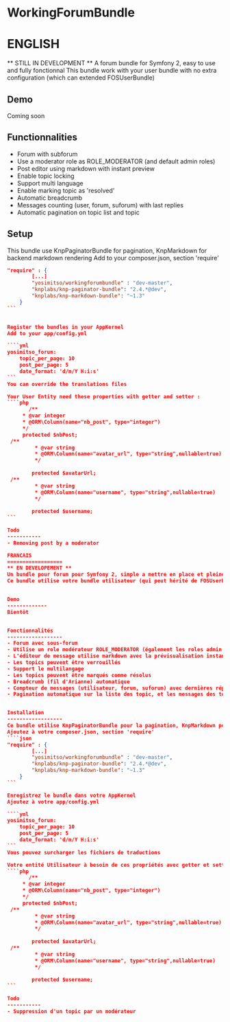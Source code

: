 WorkingForumBundle
==================

ENGLISH
=================
** STILL IN DEVELOPMENT **
A forum bundle for Symfony 2, easy to use and fully fonctionnal
This bundle work with your user bundle with no extra configuration (which can extended FOSUserBundle)

Demo
-------------
Coming soon


Functionnalities
------------------
- Forum with subforum
- Use a moderator role as ROLE_MODERATOR (and default admin roles)
- Post editor using markdown with instant preview
- Enable topic locking
- Support multi language
- Enable marking topic as 'resolved'
- Automatic breadcrumb
- Messages counting (user, forum, suforum) with last replies
- Automatic pagination on topic list and topic


Setup
------------------
This bundle use KnpPaginatorBundle for pagination, KnpMarkdown for backend markdown rendering
Add to your composer.json, section 'require'
````json
"require" : {
        [...]
        "yosimitso/workingforumbundle" : "dev-master",
        "knplabs/knp-paginator-bundle": "2.4.*@dev",
        "knplabs/knp-markdown-bundle": "~1.3"
    }
```


Register the bundles in your AppKernel
Add to your app/config.yml

````yml
yosimitso_forum:
    topic_per_page: 10
    post_per_page: 5
    date_format: 'd/m/Y H:i:s'
```    
You can override the translations files

Your User Entity need these properties with getter and setter :
````php
       /**
     * @var integer
     * @ORM\Column(name="nb_post", type="integer")
     */
	 protected $nbPost;
 /**   
         * @var string
         * @ORM\Column(name="avatar_url", type="string",nullable=true)
         */
   
        protected $avatarUrl;
 /**   
         * @var string
         * @ORM\Column(name="username", type="string",nullable=true)
         */
   
        protected $username;
```

Todo
-----------
- Removing post by a moderator

FRANCAIS
==================
** EN DEVELOPEMENT **
Un bundle pour forum pour Symfony 2, simple a mettre en place et pleinement fonctionnel
Ce bundle utilise votre bundle utilisateur (qui peut hérité de FOSUserBundle)


Demo
-------------
Bientôt


Fonctionnalités
------------------
- Forum avec sous-forum
- Utilise un role modérateur ROLE_MODERATOR (également les roles admin par défaut)
- L'éditeur de message utilise markdown avec la prévisualisation instantanée
- Les topics peuvent être verrouillés
- Support le multilangage
- Les topics peuvent être marqués comme résolus
- Breadcrumb (fil d'Arianne) automatique
- Compteur de messages (utilisateur, forum, suforum) avec dernières réponses
- Pagination automatique sur la liste des topic, et les messages des topicq


Installation
------------------
Ce bundle utilise KnpPaginatorBundle pour la pagination, KnpMarkdown pour le parsage du markdown dans le backend
Ajoutez à votre composer.json, section 'require'
````json
"require" : {
        [...]
        "yosimitso/workingforumbundle" : "dev-master",
        "knplabs/knp-paginator-bundle": "2.4.*@dev",
        "knplabs/knp-markdown-bundle": "~1.3"
    }
```

Enregistrez le bundle dans votre AppKernel
Ajoutez à votre app/config.yml

````yml
yosimitso_forum:
    topic_per_page: 10
    post_per_page: 5
    date_format: 'd/m/Y H:i:s'
```    
Vous pouvez surcharger les fichiers de traductions

Votre entité Utilisateur à besoin de ces propriétés avec getter et setter
````php
       /**
     * @var integer
     * @ORM\Column(name="nb_post", type="integer")
     */
	 protected $nbPost;
 /**   
         * @var string
         * @ORM\Column(name="avatar_url", type="string",nullable=true)
         */
   
        protected $avatarUrl;
 /**   
         * @var string
         * @ORM\Column(name="username", type="string",nullable=true)
         */
   
        protected $username;
```

Todo
-----------
- Suppression d'un topic par un modérateur

